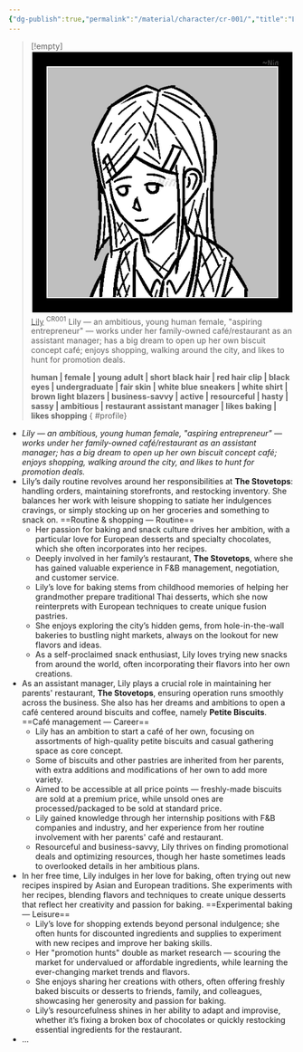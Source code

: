 ```yaml
---
{"dg-publish":true,"permalink":"/material/character/cr-001/","title":"Lily","tags":["-character"]}
---
```


>[!empty]
> ![RESOURCE/ASSET/ICON/CR001.png|icon](/img/user/RESOURCE/ASSET/ICON/CR001.png) <u class="title">Lily</u> <sup class="title">CR001</sup>
> Lily — an ambitious, young human female, "aspiring entrepreneur" — works under her family-owned café/restaurant as an assistant manager; has a big dream to open up her own biscuit concept café; enjoys shopping, walking around the city, and likes to hunt for promotion deals.
> 
> <b>human | female | young adult | short black hair | red hair clip | black eyes | undergraduate | fair skin | white blue sneakers | white shirt | brown light blazers | business-savvy | active | resourceful | hasty | sassy | ambitious | restaurant assistant manager | likes baking | likes shopping</b>
{ #profile}


- *Lily — an ambitious, young human female, "aspiring entrepreneur" — works under her family-owned café/restaurant as an assistant manager; has a big dream to open up her own biscuit concept café; enjoys shopping, walking around the city, and likes to hunt for promotion deals.*
- Lily’s daily routine revolves around her responsibilities at **The Stovetops**: handling orders, maintaining storefronts, and restocking inventory. She balances her work with leisure shopping to satiate her indulgences cravings, or simply stocking up on her groceries and something to snack on. ==Routine & shopping — Routine==
	- Her passion for baking and snack culture drives her ambition, with a particular love for European desserts and specialty chocolates, which she often incorporates into her recipes.
	- Deeply involved in her family’s restaurant, **The Stovetops**, where she has gained valuable experience in F&B management, negotiation, and customer service.
	- Lily’s love for baking stems from childhood memories of helping her grandmother prepare traditional Thai desserts, which she now reinterprets with European techniques to create unique fusion pastries.
	- She enjoys exploring the city’s hidden gems, from hole-in-the-wall bakeries to bustling night markets, always on the lookout for new flavors and ideas.
	- As a self-proclaimed snack enthusiast, Lily loves trying new snacks from around the world, often incorporating their flavors into her own creations.
- As an assistant manager, Lily plays a crucial role in maintaining her parents' restaurant, **The Stovetops**, ensuring operation runs smoothly across the business. She also has her dreams and ambitions to open a café centered around biscuits and coffee, namely **Petite Biscuits**. ==Café management — Career==
	-  Lily has an ambition to start a café of her own, focusing on assortments of high-quality petite biscuits and casual gathering space as core concept.
	- Some of biscuits and other pastries are inherited from her parents, with extra additions and modifications of her own to add more variety.
	- Aimed to be accessible at all price points — freshly-made biscuits are sold at a premium price, while unsold ones are processed/packaged to be sold at standard price.
	- Lily gained knowledge through her internship positions with F&B companies and industry, and her experience from her routine involvement with her parents' café and restaurant.
	- Resourceful and business-savvy, Lily thrives on finding promotional deals and optimizing resources, though her haste sometimes leads to overlooked details in her ambitious plans.
- In her free time, Lily indulges in her love for baking, often trying out new recipes inspired by Asian and European traditions. She experiments with her recipes, blending flavors and techniques to create unique desserts that reflect her creativity and passion for baking. ==Experimental baking — Leisure==
	- Lily’s love for shopping extends beyond personal indulgence; she often hunts for discounted ingredients and supplies to experiment with new recipes and improve her baking skills.
	- Her "promotion hunts" double as market research — scouring the market for undervalued or affordable ingredients, while learning the ever-changing market trends and flavors.
	- She enjoys sharing her creations with others, often offering freshly baked biscuits or desserts to friends, family, and colleagues, showcasing her generosity and passion for baking.
	- Lily’s resourcefulness shines in her ability to adapt and improvise, whether it’s fixing a broken box of chocolates or quickly restocking essential ingredients for the restaurant.
- ...
